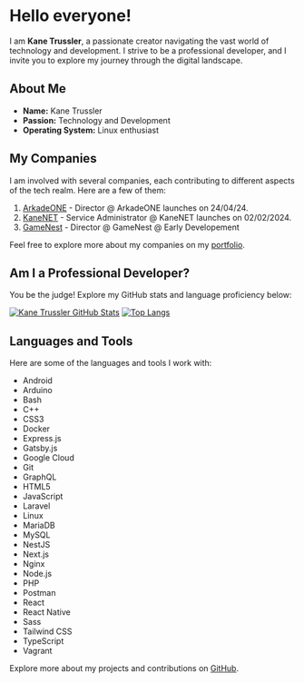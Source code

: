# Hello everyone!

I am **Kane Trussler**, a passionate creator navigating the vast world of technology and development. I strive to be a professional developer, and I invite you to explore my journey through the digital landscape.

## About Me

- **Name:** Kane Trussler
- **Passion:** Technology and Development
- **Operating System:** Linux enthusiast

## My Companies

I am involved with several companies, each contributing to different aspects of the tech realm. Here are a few of them:

1. [ArkadeONE](https://arkade.one) - Director @ ArkadeONE launches on 24/04/24.
2. [KaneNET](https://kanenet.cloud) - Service Administrator @ KaneNET launches on 02/02/2024.
3. [GameNest](https://gamenest.pro) - Director @ GameNest @ Early Developement

Feel free to explore more about my companies on my [portfolio](https://kanetrussler.com).

## Am I a Professional Developer?

You be the judge! Explore my GitHub stats and language proficiency below:

[![Kane Trussler GitHub Stats](https://github-readme-stats.vercel.app/api?username=REALKANE123&show=reviews,discussions_started,discussions_answered,prs_merged,prs_merged_percentage_icons=true&theme=codeSTACKr)](https://github.com/REALKANE123)
[![Top Langs](https://github-readme-stats.vercel.app/api/top-langs/?username=REALKANE123&layout=compact&theme=codeSTACKr&langs_count=8)](https://github.com/REALKANE123)

## Languages and Tools

Here are some of the languages and tools I work with:

- Android
- Arduino
- Bash
- C++
- CSS3
- Docker
- Express.js
- Gatsby.js
- Google Cloud
- Git
- GraphQL
- HTML5
- JavaScript
- Laravel
- Linux
- MariaDB
- MySQL
- NestJS
- Next.js
- Nginx
- Node.js
- PHP
- Postman
- React
- React Native
- Sass
- Tailwind CSS
- TypeScript
- Vagrant

Explore more about my projects and contributions on [GitHub](https://github.com/REALKANE123).
